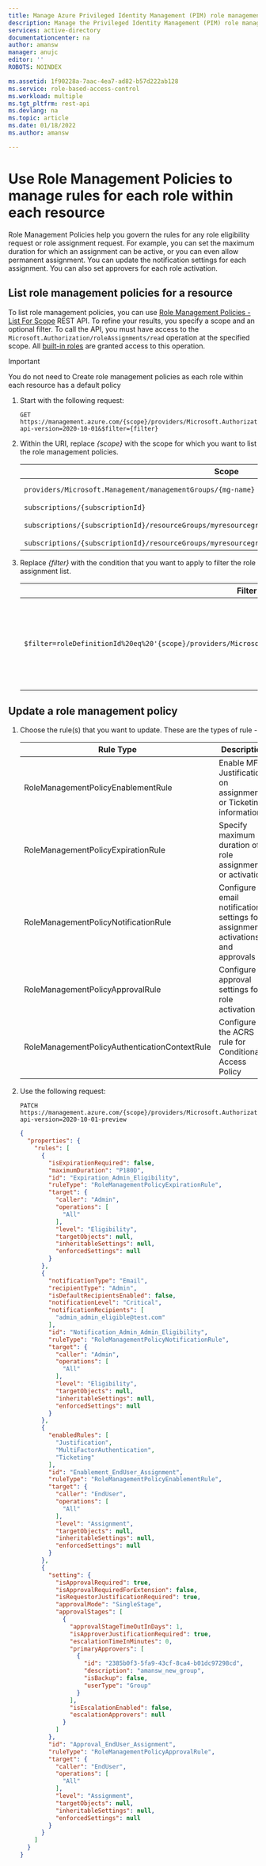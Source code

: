 ```yaml
---
title: Manage Azure Privileged Identity Management (PIM) role management policies with REST - Azure | Microsoft Docs
description: Manage the Privileged Identity Management (PIM) role management policies that govern role assignment and activation using REST API
services: active-directory
documentationcenter: na
author: amansw
manager: anujc
editor: ''
ROBOTS: NOINDEX

ms.assetid: 1f90228a-7aac-4ea7-ad82-b57d222ab128
ms.service: role-based-access-control
ms.workload: multiple
ms.tgt_pltfrm: rest-api
ms.devlang: na
ms.topic: article
ms.date: 01/18/2022
ms.author: amansw

---
```


# Use Role Management Policies to manage rules for each role within each resource
Role Management Policies help you govern the rules for any role eligibility request or role assignment request. For example, you can set the maximum duration for which an assignment can be active, or you can even allow permanent assignment. You can update the notification settings for each assignment. You can also set approvers for each role activation.

## List role management policies for a resource

To list role management policies, you can use [Role Management Policies - List For Scope](/rest/api/authorization/role-management-policies/list-for-scope) REST API. To refine your results, you specify a scope and an optional filter. To call the API, you must have access to the `Microsoft.Authorization/roleAssignments/read` operation at the specified scope. All [built-in roles](/azure/role-based-access-control/built-in-roles) are granted access to this operation.

> [!IMPORTANT]
> You do not need to Create role management policies as each role within each resource has a default policy

1. Start with the following request:

    ```http
    GET https://management.azure.com/{scope}/providers/Microsoft.Authorization/roleManagementPolicies?api-version=2020-10-01&$filter={filter}
    ```    
    
1. Within the URI, replace *{scope}* with the scope for which you want to list the role management policies.

    | Scope | Type |
    | --- | --- |
    | `providers/Microsoft.Management/managementGroups/{mg-name}` | Management Group |
    | `subscriptions/{subscriptionId}` | Subscription |
    | `subscriptions/{subscriptionId}/resourceGroups/myresourcegroup1` | Resource group |
    | `subscriptions/{subscriptionId}/resourceGroups/myresourcegroup1/providers/Microsoft.Web/sites/mysite1` | Resource |
    
1. Replace *{filter}* with the condition that you want to apply to filter the role assignment list.

    | Filter | Description |
    | --- | --- |
    | `$filter=roleDefinitionId%20eq%20'{scope}/providers/Microsoft.Authorization/roleDefinitions/{roleDefinitionId}'` | List role management policy for a specified role definition within the resource scope. |

## Update a role management policy

1. Choose the rule(s) that you want to update. These are the types of rule -

    | Rule Type | Description |
    | --- | --- |
    | RoleManagementPolicyEnablementRule | Enable MFA, Justification on assignments or Ticketing information |
    | RoleManagementPolicyExpirationRule | Specify maximum duration of a role assignment or activation |
    | RoleManagementPolicyNotificationRule | Configure email notification settings for assignments, activations and approvals |
    | RoleManagementPolicyApprovalRule | Configure approval settings for a role activation |
    | RoleManagementPolicyAuthenticationContextRule | Configure the ACRS rule for Conditional Access Policy |

1. Use the following request:

    ```http
    PATCH https://management.azure.com/{scope}/providers/Microsoft.Authorization/roleManagementPolicies/{roleManagementPolicyId}?api-version=2020-10-01-preview
    ```

    ```json
    {
      "properties": {
        "rules": [
          {
            "isExpirationRequired": false,
            "maximumDuration": "P180D",
            "id": "Expiration_Admin_Eligibility",
            "ruleType": "RoleManagementPolicyExpirationRule",
            "target": {
              "caller": "Admin",
              "operations": [
                "All"
              ],
              "level": "Eligibility",
              "targetObjects": null,
              "inheritableSettings": null,
              "enforcedSettings": null
            }
          },
          {
            "notificationType": "Email",
            "recipientType": "Admin",
            "isDefaultRecipientsEnabled": false,
            "notificationLevel": "Critical",
            "notificationRecipients": [
              "admin_admin_eligible@test.com"
            ],
            "id": "Notification_Admin_Admin_Eligibility",
            "ruleType": "RoleManagementPolicyNotificationRule",
            "target": {
              "caller": "Admin",
              "operations": [
                "All"
              ],
              "level": "Eligibility",
              "targetObjects": null,
              "inheritableSettings": null,
              "enforcedSettings": null
            }
          },
          {
            "enabledRules": [
              "Justification",
              "MultiFactorAuthentication",
              "Ticketing"
            ],
            "id": "Enablement_EndUser_Assignment",
            "ruleType": "RoleManagementPolicyEnablementRule",
            "target": {
              "caller": "EndUser",
              "operations": [
                "All"
              ],
              "level": "Assignment",
              "targetObjects": null,
              "inheritableSettings": null,
              "enforcedSettings": null
            }
          },
          {
            "setting": {
              "isApprovalRequired": true,
              "isApprovalRequiredForExtension": false,
              "isRequestorJustificationRequired": true,
              "approvalMode": "SingleStage",
              "approvalStages": [
                {
                  "approvalStageTimeOutInDays": 1,
                  "isApproverJustificationRequired": true,
                  "escalationTimeInMinutes": 0,
                  "primaryApprovers": [
                    {
                      "id": "2385b0f3-5fa9-43cf-8ca4-b01dc97298cd",
                      "description": "amansw_new_group",
                      "isBackup": false,
                      "userType": "Group"
                    }
                  ],
                  "isEscalationEnabled": false,
                  "escalationApprovers": null
                }
              ]
            },
            "id": "Approval_EndUser_Assignment",
            "ruleType": "RoleManagementPolicyApprovalRule",
            "target": {
              "caller": "EndUser",
              "operations": [
                "All"
              ],
              "level": "Assignment",
              "targetObjects": null,
              "inheritableSettings": null,
              "enforcedSettings": null
            }
          }
        ]
      }
    }

    ````
